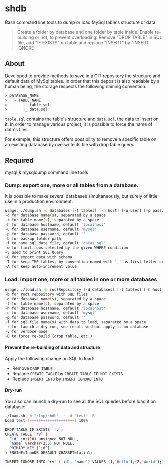 # shdb

Bash command line tools to dump or load MySql table's structure or data.

> Create a folder by database and one folder by table inside.
> Enable re-building or not, to prevent overloading.
> Remove "DROP TABLE" in SQL file, add "IF EXISTS" on table and replace "INSERT" by "INSERT IGNORE 


## About

Developed to provide methods to save in a GIT repository the structure and default data of MySql tables.
In order that this deposit is also readable by a human being, the storage respects the following naming convention:

```bash
> DATABASE_NAME
>   - TABLE_NAME
>       |_ table.sql
>       |_ data.sql
```

`table.sql` contains the table's structure and `data.sql`, the data to insert on it.
In order to manage various project, it is possible to force the name of data's files.

For example, this structure offers possibility to remove a specific table on an existing database by overwrite its file with drop table query.


## Required

mysql & mysqldump command line tools


### Dump: export one, more or all tables from a database.

It is possible to make several databases simultaneously, but surely of little use in a production environment.

```bash
usage: ./dump.sh -d databases [-t tables] [-h host] [-u user] [-p password] [-b backupDirectory] [-f sqlFileName] [-w whereCondition] [-v] [-D] [-T] [-A]
-d for database name(s), separated by a space
-t for table name(s), separated by a space
-h for database hostname, default 'localhost'
-u for database username, default 'mysql'
-p for database password, default ''
-b for backup folder path
-f to name sql data file, default 'datas.sql'
-w for limit rows selected by the given WHERE condition
-v used to print SQL Query
-D for export data with schema
-T for keep TMP tables, by convention named with '_' as first letter or with '_TMP' on the name
-A for keep auto-increment value
```


### Load: import one, more or all tables in one or more databases

```bash
usage: ./load.sh -b rootRepository [-d databases] [-t tables] [-h host] [-u user] [-p password] [-f sqlFileNames] [-v] [-r] [-B]
-b for root repository with SQL files
-d for database name(s), separated by a space
-t for table name(s), separated by a space
-h for database hostname, default 'localhost'
-u for database username, default 'mysql'
-p for database password, default ''
-f for sql file name(s) with data to load, separated by a space
-r for launch a dry-run, see result without apply it on database
-v for verbose mode
-B to force re-build (drop table, etc.)
```

#### Prevent the re-building of data and structure

Apply the following change on SQL to load:

* Remove `DROP TABLE`
* Replace `CREATE TABLE` by `CREATE TABLE IF NOT EXISTS`
* Replace `INSERT INTO` by `INSERT IGNORE INTO`

#### Dry-run

You also can launch a dry-run to see all the SQL queries before load it on database:

```bash
./load.sh -b "/tmp/shdb" -r -d "test" -B
Load test [++++++++++++++++++++] 100%

DROP TABLE IF EXISTS `rv`;
CREATE TABLE `rv` (
  `id` int(10) unsigned NOT NULL,
  `name` varchar(255) NOT NULL,
  PRIMARY KEY (`id`)
) ENGINE=InnoDB DEFAULT CHARSET=latin1;

INSERT IGNORE INTO `rv` (`id`, `name`) VALUES (1,'Hello'),(2,'World');
```